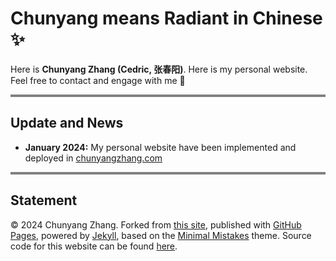 # Chunyang means Radiant in Chinese ✨

Here is **Chunyang Zhang (Cedric, 张春阳)**. Here is my personal website. Feel free to contact and engage with me 🥰

<div style="border-top: 4px solid gray;"></div>

## Update and News

- **January 2024:**  My personal website have been implemented and deployed in [chunyangzhang.com](https://chunyangzhang.com)

<div style="border-top: 4px solid gray;"></div>

## Statement

© 2024 Chunyang Zhang. Forked from [this site](https://github.com/GuangLun2000/GuangLun2000.github.io), published with [GitHub Pages](https://chunyangzhang.com), powered by [Jekyll](https://jekyllrb.com/), based on the [Minimal Mistakes](https://mademistakes.com/) theme. Source code for this website can be found [here](https://github.com/bitzhangcy/bitzhangcy.github.io).